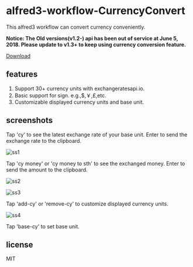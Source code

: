 # alfred3-workflow-CurrencyConvert

This alfred3 workflow can convert currency conveniently.

**Notice: The Old versions(v1.2-) api has been out of service at June 5, 2018. Please update to v1.3+ to keep using currency conversion feature.**

[Download](https://github.com/jin5354/alfred3-workflow-CurrencyConvert/releases)

## features

1. Support 30+ currency units with exchangeratesapi.io.
2. Basic support for sign. e.g.,$,￥,£,etc.
3. Customizable displayed currency units and base unit.

## screenshots

Tap 'cy' to see the latest exchange rate of your base unit. Enter to send the exchange rate to the clipboard.

![ss1](https://user-images.githubusercontent.com/6868950/38769226-cd2fdf90-4031-11e8-8f95-575ebdb17a10.png)

Tap 'cy money' or 'cy money to sth' to see the exchanged money. Enter to send the amount to the clipboard.

![ss2](https://user-images.githubusercontent.com/6868950/38769243-ff4396f2-4031-11e8-9d97-e59f5a65911f.png)

![ss3](https://user-images.githubusercontent.com/6868950/38769208-8b191af4-4031-11e8-8362-e19f176b300a.png)

Tap 'add-cy' or 'remove-cy' to customize displayed currency units.

![ss4](https://user-images.githubusercontent.com/6868950/38769245-073a8c3a-4032-11e8-896a-40856e726117.png)

Tap 'base-cy' to set base unit.

## license

MIT